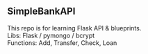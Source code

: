 ## SimpleBankAPI

This repo is for learning Flask API & blueprints. 
<br />
Libs: Flask / pymongo / bcrypt
<br />
Functions: Add, Transfer, Check, Loan